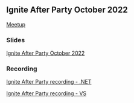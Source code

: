 ## Ignite After Party October 2022

[Meetup](https://www.meetup.com/akl-net/events/288619603/) 

### Slides

[Ignite After Party October 2022](https://rbrayb.github.io/Presentations/Ignite-After-Party-Oct-2022/Ignite-After-Party-2022.pptx)

### Recording

[Ignite After Party recording - .NET](https://youtu.be/b4mH1WtrqCk)

[Ignite After Party recording - VS](https://youtu.be/5CjxalHQ9Xg)



